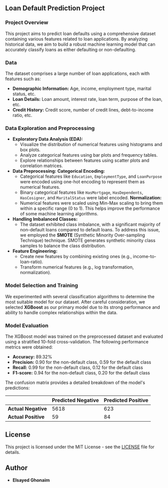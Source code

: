 ## Loan Default Prediction Project

### Project Overview

This project aims to predict loan defaults using a comprehensive dataset containing various features related to loan applications. By analyzing historical data, we aim to build a robust machine learning model that can accurately classify loans as either defaulting or non-defaulting.

### Data

The dataset comprises a large number of loan applications, each with features such as:

* **Demographic Information:** Age, income, employment type, marital status, etc.
* **Loan Details:** Loan amount, interest rate, loan term, purpose of the loan, etc.
* **Credit History:** Credit score, number of credit lines, debt-to-income ratio, etc.

### Data Exploration and Preprocessing

* **Exploratory Data Analysis (EDA):**
  - Visualize the distribution of numerical features using histograms and box plots.
  - Analyze categorical features using bar plots and frequency tables.
  - Explore relationships between features using scatter plots and correlation matrices.
* **Data Preprocessing:**
  **Categorical Encoding:**
   - Categorical features like `Education`, `EmploymentType`, and `LoanPurpose` were encoded using one-hot encoding to represent them as numerical features.
   - Binary categorical features like `HasMortgage`, `HasDependents`, `HasCosigner`, and `MaritalStatus` were label encoded.
  **Normalization:**
   - Numerical features were scaled using Min-Max scaling to bring them within a specific range (0 to 1). This helps improve the performance of some machine learning algorithms.
* **Handling Imbalanced Classes:**
  - The dataset exhibited class imbalance, with a significant majority of non-default loans compared to default loans. To address this issue, we employed the **SMOTE** (Synthetic Minority Over-sampling Technique) technique. SMOTE generates synthetic minority class          samples to balance the class distribution.
* **Feature Engineering:**
  - Create new features by combining existing ones (e.g., income-to-loan-ratio).
  - Transform numerical features (e.g., log transformation, normalization).

### Model Selection and Training

We experimented with several classification algorithms to determine the most suitable model for our dataset. After careful consideration, we selected **XGBoost** as our primary model due to its strong performance and ability to handle complex relationships within the data.

### Model Evaluation

The XGBoost model was trained on the preprocessed dataset and evaluated using a stratified 10-fold cross-validation. The following performance metrics were obtained:

* **Accuracy:** 89.32%
* **Precision:** 0.90 for the non-default class, 0.59 for the default class
* **Recall:** 0.99 for the non-default class, 0.12 for the default class
* **F1-score:** 0.94 for the non-default class, 0.20 for the default class

The confusion matrix provides a detailed breakdown of the model's predictions:

|                     | Predicted Negative | Predicted Positive |
|---------------------|--------------------|--------------------|
| **Actual Negative** | 5618               | 623                |
| **Actual Positive** | 59                 | 84                 |

## License

This project is licensed under the MIT License - see the [LICENSE](LICENSE.md) file for details.

## Author

- **Elsayed Ghonaim**
